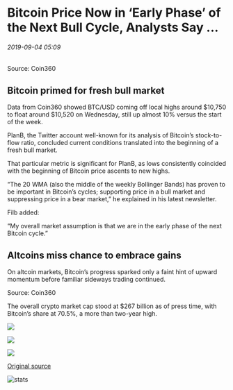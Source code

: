 # Bitcoin Price Now in ‘Early Phase’ of the Next Bull Cycle, Analysts Say ...

###### 2019-09-04 05:09

Source: Coin360

## Bitcoin primed for fresh bull market

Data from Coin360 showed BTC/USD coming off local highs around $10,750 to float around $10,520 on Wednesday, still up almost 10% versus the start of the week.

PlanB, the Twitter account well-known for its analysis of Bitcoin’s stock-to-flow ratio, concluded current conditions translated into the beginning of a fresh bull market.

That particular metric is significant for PlanB, as lows consistently coincided with the beginning of Bitcoin price ascents to new highs.

“The 20 WMA (also the middle of the weekly Bollinger Bands) has proven to be important in Bitcoin’s cycles; supporting price in a bull market and suppressing price in a bear market,” he explained in his latest newsletter.

Filb added:

“My overall market assumption is that we are in the early phase of the next Bitcoin cycle.”

## Altcoins miss chance to embrace gains

On altcoin markets, Bitcoin’s progress sparked only a faint hint of upward momentum before familiar sideways trading continued.

Source: Coin360

The overall crypto market cap stood at $267 billion as of press time, with Bitcoin’s share at 70.5%, a more than two-year high.

![](https://s3.cointelegraph.com/storage/uploads/view/b7f30496a6aafabc22b92890e87a469a.png)

![](https://s3.cointelegraph.com/storage/uploads/view/2683579f1d9f286c4b253a633fc862c5.png)

![](https://s3.cointelegraph.com/storage/uploads/view/5ac0e201e4c949c007f9d2950b71cda2.png)

[Original source](https://cointelegraph.com/news/bitcoin-price-now-in-early-phase-of-the-next-bull-cycle-analysts-say)

![stats](https://c.statcounter.com/11760860/0/a89fa40b/1/ "stats")